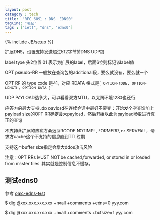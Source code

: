 ```yaml
---
layout: post
category : tech
title:  "RFC 6891 : DNS  EDNS0"
tagline: "笔记"
tags : ["ietf", "dns", "edns0"] 
---
```

{% include JB/setup %}

扩展DNS，设置支持发送超过512字节的DNS UDP包

label type 头2位置 01 表示为扩展的label，后面6位则标记该label值

OPT pseudo-RR 一般放在查询包的additional段，要么就没有，要么就一个

OPT RR 的 type code 是41，对应 RDATA 格式是``{ OPTION-CODE, OPTION-LENGTH, OPTION-DATA }``

UDP PAYLOAD选多大，可以看看双方MTU，以太网环境1280也还行

应答方的最大支持udp payload在连续会话中最好不要变；开始发个空查询加上payload size的OPT RR确定最大payload，然后开始以此为payload参数进行真正的查询

不支持此扩展的应答方会返回RCODE NOTIMPL, FORMERR, or SERVFAIL，请求方cache这个不支持的信息直到TTL过期

支持这个buffer size指定会增大ddos攻击风险

注意：OPT RRs MUST NOT be cached,forwarded, or stored in or loaded from master files. 其实就是控制信息不缓存。

## 测试edns0

参考 [oarc-edns-test](https://www.dns-oarc.net/oarc/services/replysizetest)

$ dig @xxx.xxx.xxx.xxx +noall +comments +edns=0 yyy.com

$ dig @xxx.xxx.xxx.xxx +noall +comments +bufsize=1 yyy.com
